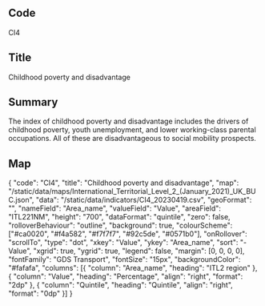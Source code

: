 ## Code
CI4

## Title
Childhood poverty and disadvantage

## Summary
The index of childhood poverty and disadvantage includes the drivers of childhood poverty, youth unemployment, and lower working-class parental occupations. All of these are disadvantageous to social mobility prospects.

## Map
{ "code": "CI4", "title": "Childhood poverty and disadvantage", "map": "/static/data/maps/International_Territorial_Level_2_(January_2021)_UK_BUC.json", "data": "/static/data/indicators/CI4_20230419.csv", "geoFormat": "", "nameField": "Area_name", "valueField": "Value", "areaField": "ITL221NM", "height": "700", "dataFormat": "quintile", "zero": false, "rolloverBehaviour": "outline", "background": true, "colourScheme": ["#ca0020", "#f4a582", "#f7f7f7", "#92c5de", "#0571b0"], "onRollover": "scrollTo", "type": "dot", "xkey": "Value", "ykey": "Area_name", "sort": "-Value", "xgrid": true, "ygrid": true, "legend": false, "margin": [0, 0, 0, 0], "fontFamily": "GDS Transport", "fontSize": "15px", "backgroundColor": "#fafafa", "columns": [{ "column": "Area_name", "heading": "ITL2 region" }, { "column": "Value", "heading": "Percentage", "align": "right", "format": "2dp" }, { "column": "Quintile", "heading": "Quintile", "align": "right", "format": "0dp" }] }

